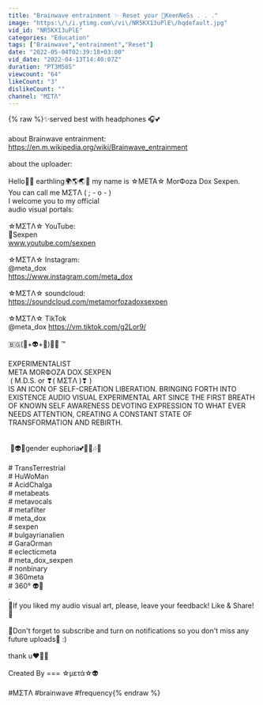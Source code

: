 ```yaml
---
title: "Brainwave entrainment ✨ Reset your 🧠KeenNeSs . . ."
image: "https:\/\/i.ytimg.com\/vi\/NR5KX13uPlE\/hqdefault.jpg"
vid_id: "NR5KX13uPlE"
categories: "Education"
tags: ["Brainwave","entrainment","Reset"]
date: "2022-05-04T02:39:18+03:00"
vid_date: "2022-04-13T14:40:07Z"
duration: "PT3M58S"
viewcount: "64"
likeCount: "3"
dislikeCount: ""
channel: "MΣƬΛ"
---
```

{% raw %}✨served best with headphones 🎧💕<br /><br />about Brainwave entrainment:<br /><a rel="nofollow" target="blank" href="https://en.m.wikipedia.org/wiki/Brainwave_entrainment">https://en.m.wikipedia.org/wiki/Brainwave_entrainment</a><br /><br />about the uploader:<br /><br />Hello👋🏻 earthling🌍🌎🌏🙂 my name is ☆META☆ MorФoza Dox Sexpen.<br />You can call me MΣƬΛ ( ; - o - )<br />I welcome you to my official <br />audio visual portals: <br /><br />☆MΣƬΛ☆ YouTube:<br />🔎Sexpen<br />www.youtube.com/sexpen <br /><br />☆MΣƬΛ☆ Instagram:<br />@meta_dox<br /><a rel="nofollow" target="blank" href="https://www.instagram.com/meta_dox">https://www.instagram.com/meta_dox</a> <br /><br />☆MΣƬΛ☆ soundcloud:<br /><a rel="nofollow" target="blank" href="https://soundcloud.com/metamorfozadoxsexpen">https://soundcloud.com/metamorfozadoxsexpen</a> <br /><br />☆MΣƬΛ☆ TikTok<br />@meta_dox <a rel="nofollow" target="blank" href="https://vm.tiktok.com/g2Lor9/">https://vm.tiktok.com/g2Lor9/</a><br /><br />🇧🇬(💪+👽+💅)🏳️‍🌈 ™ <br /><br />EXPERIMENTALIST <br />META MORФOZA DOX SEXPEN<br /> ( M.D.S. or ❣( MΣƬΛ )❣ ) <br />IS AN ICON OF SELF-CREATION LIBERATION. BRINGING FORTH INTO EXISTENCE AUDIO VISUAL EXPERIMENTAL ART SINCE THE FIRST BREATH OF KNOWN SELF AWARENESS DEVOTING EXPRESSION TO WHAT EVER NEEDS ATTENTION, CREATING A CONSTANT STATE OF TRANSFORMATION AND REBIRTH.<br /><br /><br /> 🌱👽🍄gender euphoria💕🏳️‍🌈🎶🎵 <br /><br /># TransTerrestrial <br /># HuWoMan <br /># AcidChalga<br /># metabeats <br /># metavocals <br /># metafilter <br /># meta_dox <br /># sexpen <br /># bulgayrianalien<br /># GaraOrman <br /># eclecticmeta <br /># meta_dox_sexpen <br /># nonbinary<br /># 360meta<br /># 360° 👽🤟<br />.<br />💋If you liked my audio visual art, please, leave your feedback! Like &amp; Share!🤗 <br /><br />🔔Don't forget to subscribe and turn on notifications so you don't miss any future uploads🙂 :) <br /><br />thank u❤️🙏💋 <br /><br />Created By === ☆μετά☆👽<br /><br />#MΣƬΛ #brainwave #frequency{% endraw %}
